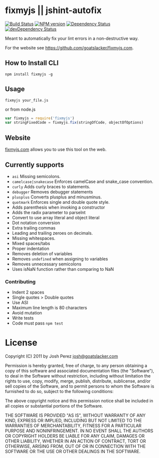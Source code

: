 # fixmyjs || jshint-autofix

[![Build Status](https://secure.travis-ci.org/jshint/fixmyjs.png)](http://travis-ci.org/jshint/fixmyjs)
[![NPM version](https://badge.fury.io/js/fixmyjs.png)](http://badge.fury.io/js/fixmyjs)
[![Dependency Status](https://david-dm.org/jshint/fixmyjs.png)](https://david-dm.org/jshint/fixmyjs)
[![devDependency Status](https://david-dm.org/jshint/fixmyjs/dev-status.png)](https://david-dm.org/jshint/fixmyjs#info=devDependencies)

Meant to automatically fix your lint errors in a non-destructive way.

For the website see <https://github.com/goatslacker/fixmyjs.com>.

## How to Install CLI

```
npm install fixmyjs -g
```

## Usage

```
fixmyjs your_file.js
```

or from node.js

```js
var fixmyjs = require('fixmyjs')
var stringFixedCode = fixmyjs.fix(stringOfCode, objectOfOptions)
```

## Website

[fixmyjs.com](http://fixmyjs.com) allows you to use this tool on the web.

## Currently supports

* `asi` Missing semicolons.
* `camelcase|snakecase` Enforces camelCase and snake_case convention.
* `curly` Adds curly braces to statements.
* `debugger` Removes debugger statements
* `plusplus` Converts plusplus and minusminus.
* `quotmark` Enforces single and double quote style.
* Adds parenthesis when invoking a constructor
* Adds the radix parameter to parseInt
* Convert to use array literal and object literal
* Dot notation conversion
* Extra trailing commas
* Leading and trailing zeroes on decimals.
* Missing whitespaces.
* Mixed spaces/tabs
* Proper indentation
* Removes deletion of variables
* Removes `undefined` when assigning to variables
* Removes unnecessary semicolons
* Uses isNaN function rather than comparing to NaN

### Contributing

* Indent 2 spaces
* Single quotes > Double quotes
* Use ASI
* Maximum line length is 80 characters
* Avoid mutation
* Write tests
* Code must pass `npm test`

# License

Copyright (C) 2011 by Josh Perez <josh@goatslacker.com>

Permission is hereby granted, free of charge, to any person obtaining a copy
of this software and associated documentation files (the "Software"), to deal
in the Software without restriction, including without limitation the rights
to use, copy, modify, merge, publish, distribute, sublicense, and/or sell
copies of the Software, and to permit persons to whom the Software is
furnished to do so, subject to the following conditions:

The above copyright notice and this permission notice shall be included in
all copies or substantial portions of the Software.

THE SOFTWARE IS PROVIDED "AS IS", WITHOUT WARRANTY OF ANY KIND, EXPRESS OR
IMPLIED, INCLUDING BUT NOT LIMITED TO THE WARRANTIES OF MERCHANTABILITY,
FITNESS FOR A PARTICULAR PURPOSE AND NONINFRINGEMENT. IN NO EVENT SHALL THE
AUTHORS OR COPYRIGHT HOLDERS BE LIABLE FOR ANY CLAIM, DAMAGES OR OTHER
LIABILITY, WHETHER IN AN ACTION OF CONTRACT, TORT OR OTHERWISE, ARISING FROM,
OUT OF OR IN CONNECTION WITH THE SOFTWARE OR THE USE OR OTHER DEALINGS IN
THE SOFTWARE.
